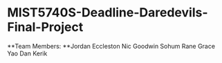 # MIST5740S-Deadline-Daredevils-Final-Project

**Team Members:
**Jordan Eccleston
Nic Goodwin
Sohum Rane
Grace Yao
Dan Kerik

